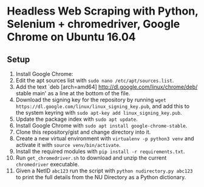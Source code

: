 # Headless Web Scraping with Python, Selenium + chromedriver, Google Chrome on Ubuntu 16.04

## Setup

1. Install Google Chrome:
  1. Edit the apt sources list with `sudo nano /etc/apt/sources.list`.
  1. Add the text `deb [arch=amd64] http://dl.google.com/linux/chrome/deb/ stable main' as a line at the bottom of the file.
  1. Download the signing key for the repository by running `wget https://dl.google.com/linux/linux_signing_key.pub`, and add this to the system keyring with `sudo apt-key add linux_signing_key.pub`.
  1. Update the package index with `sudo apt update`.
  1. Install Google Chrome with `sudo apt install google-chrome-stable`.
1. Clone this repository/gist and change directory into it.
1. Create a new virtual environment with `virtualenv -p python3 venv` and activate it with `source venv/bin/activate`.
1. Install the required modules with `pip install -r requirements.txt`.
1. Run `get_chromedriver.sh` to download and unzip the current `chromedriver` executable.
1. Given a NetID `abc123` run the script with `python nudirectory.py abc123` to print the full details from the NU Directory as a Python dictionary.
